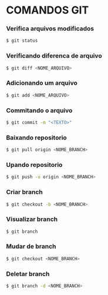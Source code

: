 # COMANDOS GIT

### Verifica arquivos modificados

```sh
$ git status
```

### Verificando diferenca de arquivo

```sh
$ git diff <NOME_ARQUIVO>
```

### Adicionando um arquivo

```sh
$ git add <NOME_ARQUIVO>
```

### Commitando o arquivo

```sh
$ git commit -m "<TEXTO>"
```

### Baixando repositorio

```sh
$ git pull origin <NOME_BRANCH>
```

### Upando repositorio

```sh
$ git push -u origin <NOME_BRANCH>
```

### Criar branch

```sh
$ git checkout -b <NOME_BRANCH>
```

### Visualizar branch

```sh
$ git branch
```

### Mudar de branch

```sh
$ git checkout <NOME_BRANCH>
```

### Deletar branch

```sh
$ git branch -d <NOME_BRANCH>
```
